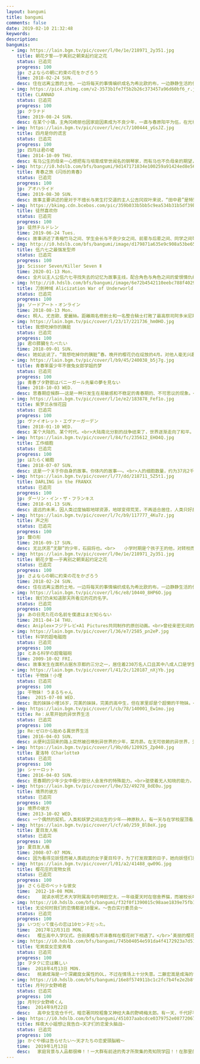 ```yaml
---
layout: bangumi
title: bangumi
comments: false
date: 2019-02-10 21:32:48
keywords:
description:
bangumis:
  - img: https://lain.bgm.tv/pic/cover/l/0e/1e/218971_2y351.jpg
    title: 朝花夕誓——于离别之朝束起约定之花
    status: 已追完
    progress: 100
    jp: さよならの朝に約束の花をかざろう
    time: 2018-02-24 SUN.
    desc: 住在远离尘嚣的土地，一边将每天的事情编织成名为希比欧的布，一边静静生活的伊欧夫人民。在15岁左右外表就停止成长，拥有数百年寿命的他们，被称为“离别的一族”，并被视为活着的传说。没有双亲的伊欧夫少女玛奇亚，过着被伙伴包围的平稳日子，却总感觉“孤身一人”。他们的这种日常，一瞬间就崩溃消失。追求伊欧夫的长寿之血，梅萨蒂军乘坐着名为雷纳特的古代兽发动了进攻。在绝望与混乱之中，伊欧夫的第一美女蕾莉亚被梅萨蒂带走，而玛奇亚暗恋的少年克里姆也失踪了。玛奇亚虽然总算逃脱了，却失去了伙伴和归去之地……。
  - img: https://pic4.zhimg.com/v2-3573b1fe7f5b2b26c373457a96d60bf6_r.jpg
    title: CLANNAD
    status: 已追完
    progress: 100
    jp: クラナド
    time: 2019-08-24 SUN.
    desc: 在某个小镇，主角冈崎朋也因家庭因素成为不良少年，一直与春原阳平为伍，在光坂高校过着潦倒的生活，但希望终有一天能够离开所在的小镇。某一天，他在学校坡道前发现了一个止步不前的女孩，在朋也认识了这个名为“古河渚”的女孩后，他的生活开始有了重大的变化。
  - img: https://lain.bgm.tv/pic/cover/l/ec/c7/100444_yGsJZ.jpg
    title: 四月是你的谎言
    status: 已追完
    progress: 100
    jp: 四月は君の嘘
    time: 2014-10-09 THU.
    desc: 有马公生的母亲一心想把有马培育成举世闻名的钢琴家，而有马也不负母亲的期望，在念小学时就赢得许多钢琴比赛的大奖。11岁的秋天，有马的母亲过世，从此他再也听不见自己弹奏的钢琴声，沮丧的他也只好放弃演奏，但在14岁那年，经由儿时玩伴的介绍，有马认识了小提琴手宫园薰，并被薰的自由奔放吸引，没想到薰竟开口邀请公生在比赛时担任她的伴奏…
  - img: http://i0.hdslb.com/bfs/bangumi/9d147171834e100259a91424ed8e5671c42411d8.jpg@220w_280h.webp
    title: 青春之旅《闪烁的青春》
    status: 已追完
    progress: 100
    jp: アオハライド
    time: 2019-08-30 SUN.
    desc: 故事主要讲述的是对于不擅长与男生打交道的主人公吉冈双叶来说，“田中君”是特别的存在。由于在暑假时田中君转校了，所以双叶未能向他传达自己内心的感情。之后，受到男生欢迎的双叶也因此被其他女生排挤，就这样度过了难受的中学时代。升入高中以后，为了不被女生讨厌而故意做出一些粗心大意的举动的双叶，与她的初恋对象“田中君”重逢。然而，田中君在初中时的性格也已改变了，故事便由此展开。
  - img: https://bkimg.cdn.bcebos.com/pic/359b033b5bb5c9ea534b31b5df39b6003af3b32f?x-bce-process=image/watermark,g_7,image_d2F0ZXIvYmFpa2UyMjA=,xp_5,yp_5
    title: 徒然喜欢你
    status: 已追完
    progress: 100
    jp: 徒然チルドレン
    time: 2019-06-24 Tues.
    desc: 故事讲述了青梅竹马之间、学生会长与不良少女之间、前辈与后辈之间、同学之间等多种不同角色的恋爱群像剧。
  - img: http://i0.hdslb.com/bfs/bangumi/image/d179871a635e9c908a53be6580714ce3c6fee5ba.jpg@268w_358h.webp
    title: 伍六七之最强发型师
    status: 已追完
    progress: 100
    jp: Scissor Seven/Killer Seven Ⅱ
    time: 2020-01-13 Mon.
    desc: 全片以主人公伍六七寻找失去的记忆为故事主线，配合角色与角色之间的爱恨情仇组成的支线贯穿始终。通过讲述主人公在帮助别人和寻找自我的过程中，认识不同的人，与不同角色之间发生的有趣的，最终用爱化解仇恨与偏见的故事，想带给观众欢乐的同时表达对生活的热爱，爱与包容可以化解一切
  - img: http://i0.hdslb.com/bfs/bangumi/image/6e72b4542110eebc788f4029fa41a9ed77066bad.png@268w_358h.webp
    title: 刀劍神域 Alicization War of Underworld
    status: 已追完
    progress: 100
    jp: ソードアート・オンライン
    time: 2018-08-13 Mon.
    desc: 桐人、尤吉歐、愛麗絲。距離兩名修劍士和一名整合騎士打敗了最高祭司阿多米尼斯多雷特已過去了半年。結束了戰鬥後，愛麗絲在故鄉盧利特村生活。在她的身旁，是失去了摯友，自己也失去了手臂和心的桐人。獻身般支撐著他的愛麗絲，絲毫沒有保留像以前一樣作為騎士的心。『告訴我，桐人.....我到底該怎麼辦.....』然而，讓整個Under World陷入悲劇《最終負荷實驗》的倒數計時，卻毫不留情地推進著。彷彿與之相呼應一般，在《黑暗領域》的深處，暗黑神・貝庫達已經復活了。他率領暗黑帝國的軍隊，為了奪取《光之巫女》，開始入侵了《人界》。指揮“人界”軍隊的貝爾庫利等人決心與《黑暗領域》的軍隊展開前所未有的大戰。但在身邊，依舊看不到愛麗絲以及拯救了《人界》的兩位英雄的身影—。『SAO』系列中最長最唯美的戰鬥，《Alicization》篇的最終章即將開始!
  - img: https://lain.bgm.tv/pic/cover/l/23/17/221736_hm0HO.jpg
    title: 我想吃掉你的胰脏
    status: 已追完
    progress: 100
    jp: 君の膵臓をたべたい
    time: 2018-09-01 SUN.
    desc: 她如此说了。“我想吃掉你的胰脏”春。晚开的樱花仍在绽放的4月。对他人毫无兴趣，总是独自一人读书的高中生“我”，在医院的等候室捡到了一册文库本。这本用手写的文字写着《共病文库》这一标题的书，是天真烂漫的班上人气王·山内樱良私下记录的日记本。樱良将自己身患胰脏的疾病、已经时日无多这件事，告诉了看到日记内容的“我”。对于她而言，那是对除了家人和医生以外的人隐藏病情的她，获得了唯一一位共享秘密之人的瞬间。樱良想要在临终之日到来之前，一边尽量过着一如既往的日常生活，一边去做想要做的事情，竭尽全力享受人生。在被她那奔放的行动牵着鼻子走的同时，“我”的内心也逐渐产生了变化。——那是，“我”的春日回忆。她的一生回忆。
  - img: https://lain.bgm.tv/pic/cover/l/b9/45/240038_b5j7g.jpg
    title: 青春笨蛋少年不做兔女郎学姐的梦
    status: 已追完
    progress: 100
    jp: 青春ブタ野郎はバニーガール先輩の夢を見ない
    time: 2018-10-03 WED.
    desc: 思春期症候群——这是一种只发生在易敏感和不稳定的青春期的、不可思议的现象。<br>例如，在梓川咲太面前出现的野生兔女郎。<br>她的真实身份是高中高年级学生，明星活动休止的女演员樱岛麻衣。她迷人的身姿，不知为何在周围的人眼里看不出来。<br>咲太决定解开这一谜题。在于麻衣一起度过的时间里，咲太知道了她秘密的想法……<br>女主人公们一个接一个地出现在咲太的周围，她们都有着“青春期症候群”。在天空和大海都很闪耀的小镇上，开始了令人激动的故事。
  - img: https://lain.bgm.tv/pic/cover/l/1e/e2/183878_Fef1o.jpg
    title: 紫罗兰永恒花园
    status: 已追完
    progress: 100
    jp: ヴァイオレット・エヴァーガーデン
    time: 2018-01-10 WED.
    desc: 某个大陆的、某个时代。<br>大陆南北分割的战争结束了，世界逐渐走向了和平。<br>在战争中、作为军人而战斗的薇尔莉特·伊芙加登离开了军队，来到了大港口城市。怀抱着战场上一个对她而言比谁都重要的人告诉了她“某个话语”――。<br>街道上人群踊跃，有轨电车在排列着煤气灯的马路上穿梭着。薇尔莉特在街道上找到了“代写书信”的工作。那是根据委托人的想法来组织出相应语言的工作。<br>她直面着委托人、触碰着委托人内心深处的坦率感情。与此同时，薇尔莉特在记录书信时，那一天所告知的那句话的意思也逐渐接近了。
  - img: https://lain.bgm.tv/pic/cover/l/84/fc/235612_EHO4Q.jpg
    title: 工作细胞
    status: 已追完
    progress: 100
    jp: はたらく細胞
    time: 2018-07-07 SUN.
    desc: 这是一个关于你自身的故事。你体内的故事——。<br>人的细胞数量，约为37兆2千亿个。<br>细胞们在名为身体的世界中，今天也精神满满、无休无眠地在工作着。<br>运送着氧气的红细胞，与细菌战斗的白细胞……！<br>这里，有着细胞们不为人知的故事。
  - img: https://lain.bgm.tv/pic/cover/l/77/dd/218711_5Z5t1.jpg
    title: DARLING in the FRANXX
    status: 已追完
    progress: 100
    jp: ダーリン・イン・ザ・フランキス
    time: 2018-01-13 SUN.
    desc: 遥远的未来，因人类过度抽取地球资源，地球变得荒芜，不再适合居住，人类只好居住在移动要塞都市内，但时常需要外出获取无法产出的资源「熔岩燃料」，「熔岩燃料」的开采会吸引来半机械生命体「叫龙」，此时就轮到人类操对抗叫龙的「FranXX」机械人的出场了。究竟这些「叫龙」是敌是友，无从得知。<br>少年阿广，驾驶部队代号016。他在少年时期被称作神童，如今却因无法驾驶「FranXX」，驾驶员生涯跌落谷底，是不被人需要的存在。在这样的广面前，某天，一位被称作02的神秘少女出现了。她的额头，长着两根艳丽的角。少女对广说：「终于找到你了，我的DARLING」。以此次偶遇为契机，广对驾驶机械人重新燃起了信心。
  - img: https://lain.bgm.tv/pic/cover/l/7c/b9/117777_4Ku7z.jpg
    title: 声之形
    status: 已追完
    progress: 100
    jp: 聲の形
    time: 2016-09-17 SUN.
    desc: 无比厌恶“无聊”的少年，石田将也。<br>　　小学时期是个孩子王的他，对转校而来的少女西宫硝子产生了兴趣。<br>　　在她到来后，少年无聊的日子得到了解放。<br>　　然而，以硝子身上的某件事为契机，将也被周围孤立了起来。<br>　　而后经过了五年的时间，两人在不同的高中各自成长。<br>　　机缘巧合之下，紧紧封闭自己内心的将也再次见到了硝子。<br>　　这是一个少年，试图接受少女、周围的人们，并接受自己的故事。
  - img: https://lain.bgm.tv/pic/cover/l/0e/1e/218971_2y351.jpg
    title: 朝花夕誓——于离别之朝束起约定之花
    status: 已追完
    progress: 100
    jp: さよならの朝に約束の花をかざろう
    time: 2018-02-24 SUN.
    desc: 住在远离尘嚣的土地，一边将每天的事情编织成名为希比欧的布，一边静静生活的伊欧夫人民。在15岁左右外表就停止成长，拥有数百年寿命的他们，被称为“离别的一族”，并被视为活着的传说。没有双亲的伊欧夫少女玛奇亚，过着被伙伴包围的平稳日子，却总感觉“孤身一人”。他们的这种日常，一瞬间就崩溃消失。追求伊欧夫的长寿之血，梅萨蒂军乘坐着名为雷纳特的古代兽发动了进攻。在绝望与混乱之中，伊欧夫的第一美女蕾莉亚被梅萨蒂带走，而玛奇亚暗恋的少年克里姆也失踪了。玛奇亚虽然总算逃脱了，却失去了伙伴和归去之地……。
  - img: https://lain.bgm.tv/pic/cover/l/6c/e8/10440_8HP6O.jpg
    title: 我们仍未知道那天所看见的花的名字。
    status: 已追完
    progress: 100
    jp: あの日見た花の名前を僕達はまだ知らない
    time: 2011-04-14 THU.
    desc: Aniplex×フジテレビ×A1 Pictures共同制作的原创动画。<br>曾经亲密无间的儿时玩伴，在成为高中生之后，不知何时开始渐行渐远。<br>家里蹲的主人公“仁太”(じんたん)，<br>辣妹一般的“阿鸣”(あなる)，<br>升入重点学校的“雪集”(ゆきあつ)和“鹤子”(つるこ)，<br>没有升学而四处旅行的“波波”(ぽっぽ)，<br>以及,众人之中唯一没有改变的少女“面麻”(めんま，意为笋干)。<br><br>某天，面麻突然对仁太说起“想要实现的愿望”……<br>以面麻的愿望为契机，众人各自的生活再次开始交汇。
  - img: https://lain.bgm.tv/pic/cover/l/36/e7/2585_pn2eP.jpg
    title: 科学的超电磁炮
    status: 已追完
    progress: 100
    jp: とある科学の超電磁砲
    time: 2009-10-02 FRI.
    desc: 故事发生在面积占据东京都的三分之一，居住着230万名人口且其中八成人口是学生的巨大都市“学园都市”。学园都市的所有学生均会接受超能力开发，借由药物、催眠术与通电刺激等方式取得超能力。能力者以范围和威力分为LV0至LV5。<br><br>主角御坂美琴是学园都市中仅七位LV5（超能力者）的其中一人，排行第三。她是拥有操纵电击能力的“电击使”，站在电击能力的顶峰，因而被称为“超电磁炮”。<br><br>本作不但通过美琴的视角来描绘学园都市的平常而不平凡的日常生活，也叙述了学园都市秘密进行非人道性质的实验，从而使大家对于本作及本篇《魔法禁书目录》的背景（世界观）的认识也慢慢变得清楚。
  - img: https://lain.bgm.tv/pic/cover/l/41/2c/120187_nXjYb.jpg
    title: 干物妹！小埋
    status: 已追完
    progress: 100
    jp: 干物妹! うまるちゃん
    time:  2015-07-08 WED.
    desc: 我的妹妹小埋16岁，完美的妹妹，完美的高中生，但在家里却是个超懒的干物妹。<br>然而妹妹在家的一切她生活中的朋友并不知道，居住在同一栋楼的天然少女，以及无意间来到我家的冷酷少女，她们会发现小埋的真实面目吗？
  - img: https://lain.bgm.tv/pic/cover/l/cb/78/140001_Ew1mo.jpg
    title: Re：从零开始的异世界生活
    status: 已追完
    progress: 100
    jp: Re:ゼロから始める異世界生活
    time: 2016-04-03 SUN.
    desc: 从便利店回来的路上突然被召唤到异世界的少年，菜月昴。在无可依赖的异世界，无力的少年所唯一拥有的力量……那就是死后便会使时间倒转的“死亡回归”的力量。为了守护重要的人，并取回那些无可替代的时间，少年向绝望抗争，挺身面对残酷的命运。
  - img: https://lain.bgm.tv/pic/cover/l/9b/d6/120925_Zp040.jpg
    title: 夏洛特《Charlotte》
    status: 已追完
    progress: 100
    jp: シャーロット
    time: 2016-04-03 SUN.
    desc: 思春期的少年少女中极少部分人会发作的特殊能力。<br>驱使着无人知晓的能力，过着顺风顺水学园生活的乙坂有宇。<br>突然出现在这样的他的面前的少女，友利奈绪。<br>从与她相遇之日起，被揭露出来的特殊能力者的宿命。<br>这是由麻枝准所描绘的，特殊能力者们奔跑着的青春物语——。
  - img: https://lain.bgm.tv/pic/cover/l/0e/32/49278_8dE0u.jpg
    title: 境界的彼方
    status: 已追完
    progress: 100
    jp: 境界の彼方
    time: 2013-10-02 WED.
    desc: 一个偶然的契机，人类和妖梦之间出生的少年——神原秋人，有一天与在学校屋顶看上去要跳楼的少女——栗山未来相遇了。<br>　　有着即使在异界士中也很特殊的“血”之能力的少女，在孤独中战斗着。<br>　　“我看着像——普通的人类吗?”<br>　　少年决心帮助这个命运与自己重叠的少女。由此，围绕在少年身边险恶的战斗开始发生……
  - img: https://lain.bgm.tv/pic/cover/l/cf/a0/259_BlBeX.jpg
    title: 夏目友人帐
    status: 已追完
    progress: 100
    jp: 夏目友人帳
    time: 2008-07-07 MON.
    desc: 因为看得见妖怪而被人类疏远的女子夏目玲子，为了打发寂寞的日子，她向妖怪们发起挑战，并将败在自己手下的妖怪的名字写在一纸契约上，以此做为妖怪们成为自己属下的证据。 <br>玲子的孙子夏目贵志得到了那些契约书所做成的“友人帐”，还继承了玲子的力量，能看到不会显现在人前的物体。而且也和玲子一样成为了被周围人疏远的一员。 <br>可是，作为唯一继续了玲子血统的他却做出了一个重要的决定：将玲子夺过来的姓怪们的名字一一归还。在这样的夏目的身边，开始聚集起各种各样的妖怪们…… <br>能看到妖怪的少年夏目贵志，与招财猫外表的妖怪喵先生一起，为大家讲述一个奇异、悲伤，怀念、令人感动的怪谈故事。
  - img: https://lain.bgm.tv/pic/cover/l/01/a2/41488_qw09G.jpg
    title: 樱花庄的宠物女孩
    status: 已追完
    progress: 100
    jp: さくら荘のペットな彼女
    time:  2012-10-08 MON.
    desc: 　　就读水明艺术大学附属高中的神田空太，一年级夏天时在宿舍养猫，而被校长叫去问话，并要他把猫赶走，不然就搬出宿舍。身为爱猫一族的空太，企图反抗权威，结果被撵出宿舍，流落到恶名昭彰的“樱花庄”。 隔年春天，随着世界级天才画家椎名真白搬进了樱花庄，空太开始过著被这名缺乏常识的少女耍得团团转的日子
  - img: https://i0.hdslb.com/bfs/bangumi/f32f0f1390015c98aae1839e75fb1860065d8994.jpg@450w_600h.webp
    title: 无论何时我们的恋情都是10厘米。～告白实行委员会～
    status: 已追完
    progress: 100
    jp: いつだって僕らの恋は10センチだった。
    time:  2017年12月31日 MON.
    desc: 　樱丘高中入学仪式。合田美樱与芹泽春辉在樱花树下相遇了。</br>‘美丽的樱花’的美樱。</br>我叫春辉。春天的光辉。</br>春天出生的两人萌生了亲近感。</br>从那以后，他们就会留意追随彼此的目光。</br>美术部的美樱老实内向，而电影研究部的春辉开朗外向，身边总是聚集着一些人。</br>两人是截然不同的类型，可是，在不知不觉间已经是一起放学的关系。</br>也有过被误会成正在交往的情况，两个人一直是朋友以上恋人未满的关系。</br>其实一直有着互相喜欢的心情。</br>两个人总是在回家途中顺路去高台台阶那里坐一坐。</br>“春辉君……有喜欢的人……吗？”</br>春辉听到美樱的话，情不自禁回答道——</br>“有……喜欢的人啊。美樱呢？”</br>两人手的距离是10厘米。</br>明明只有10厘米，</br>这段距离却无法缩短。
  - img: https://i0.hdslb.com/bfs/bangumi/745b04054e591da4f4172923a7d51de3dddb4288.jpg@450w_600h.webp
    title: 宅男腐女恋爱真难
    status: 已追完
    progress: 100
    jp: ヲタクに恋は難しい
    time:  2018年4月13日 MON.
    desc: 　桃濑成海是一个深藏腐女属性的OL，不过在情场上十分失意。二藤宏嵩是成海的青梅竹马，虽然是个彻头彻尾的死宅，但是长著一副英俊的面孔带着酷冷的形象。在成海情场失意时，宏嵩迅速拉近了与成海的感情距离，一脸淡然的告白之后正式交往……
  - img: https://i0.hdslb.com/bfs/bangumi/16e8f574911bc1c2fc7b4fe2e2b8fa4fe04e1c13.jpg@450w_600h.webp
    title: 月刊少女野崎君
    status: 已追完
    progress: 100
    jp: 月刊少女野崎くん
    time:  2014年9月22日
    desc: 　高中女生佐仓千代，暗恋著同校粗鲁又神经大条的野崎梅太郎。有一天，千代好不容易鼓起勇气向野崎同学告白，两人对话却阴错阳差。结果千代不仅莫名其妙得到野崎的亲笔签名，还加上“要不要来我家？”这种令人脸红心跳的邀请。<br>千代带着期待来到野崎家，没想到等着她的却是漫画原稿，还被迫当起漫画助手？！原来野崎同学虽然表面上是高中生，私底下还有另一个身分，就是知名少女漫画家梦野咲子！
  - img: https://i0.hdslb.com/bfs/bangumi/451037aabcdce0379752e087720673609894161a.png@450w_600h.webp
    title: 辉夜大小姐想让我告白~天才们的恋爱头脑战~
    status: 已追完
    progress: 100
    jp: かぐや様は告らせたい〜天才たちの恋愛頭脳戦〜
    time:  2019年1月13日
    desc: 　家庭背景与人品都很棒！！一大群有前途的秀才所聚集的秀知院学园！！在那里的学生会相遇的副会长·四宫辉夜与会长·白银御行原本应该是彼此受到了对方吸引…但想不到都过半年了却仍然什么事情也没发生！！最麻烦的是这两个自尊心超强、无法坦率的家伙，居然开始想着要“设法让对方向自己告白”！？直到恋情有下落之前会很欢乐的故事！！新感觉“斗智”爱情喜剧、就此开战！！
---
```

